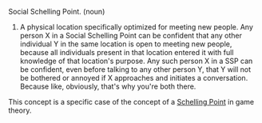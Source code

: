 Social Schelling Point. (noun)

1. A physical location specifically optimized for meeting new people. Any person X in a Social Schelling Point can be confident that any other individual Y in the same location is open to meeting new people, because all individuals present in that location entered it with full knowledge of that location's purpose. Any such person X in a SSP can be confident, even before talking to any other person Y, that Y will not be bothered or annoyed if X approaches and initiates a conversation. Because like, obviously, that's why you're both there.

This concept is a specific case of the concept of a [Schelling Point](https://en.wikipedia.org/wiki/Focal_point_(game_theory)) in game theory.